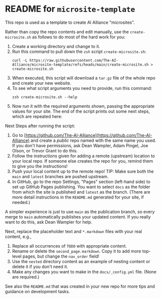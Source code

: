 # README for `microsite-template`

This repo is used as a template to create AI Alliance "microsites". 

Rather than copy the repo contents and edit manually, use the `create-microsite.sh` as follows to do most of the hard work for you:

1. Create a working directory and change to it.
2. Run this command to pull down the `zsh` script `create-microsite.sh`:
   ```shell
   curl -L https://raw.githubusercontent.com/The-AI-Alliance/microsite-template/refs/heads/main/create-microsite.sh > create-microsite.sh
   ```
3. When executed, this script will download a `tar.gz` file of the whole repo and create your new website.
4. To see what script arguments you need to provide, run this command:
   ```shell
   zsh create-microsite.sh --help
   ```
5. Now run it with the required arguments shown, passing the appropriate values for your site. The end of the script prints out some next steps, which are repeated here:

Next Steps after running the script:

1. Go to [https://github.com/The-AI-Alliance](https://github.com/The-AI-Alliance) and create a _public_ repo named with the same name you used. If you don't have permissions, ask Dean Wampler, Adam Pingel, Joe Olson, or Trevor Grant to do this.
3. Follow the instructions given for adding a remote (upstream) location to your local repo. If someone else creates the repo for you, remind them to give you the instructions!
4. Push your local content up to the remote repo! TIP: Make sure both the `main` and `latest` branches are pushed upstream.
5. In GitHub, go to the repo Settings, "Pages" section (left-hand side) to set up GitHub Pages publishing. You want to select `docs` as the folder from which the site is published and `latest` as the branch. (There are more detail instructions in the `README.md` generated for your site, if needed.)

A simpler experience is just to use `main` as the publication branch, so every merge to `main` automatically publishes your updated content. If you really want to do this, ask Dean Wampler for help.

Next, replace the placeholder text and `*.markdown` files with your real content, e.g.,

1. Replace all occurrences of `TODO` with appropriate content.
2. Rename or delete the `second_page.markdown`. Copy it to add more top-level pages, but change the `nav_order` field!
3. Use the `nested` directory content as an example of nesting content or delete it if you don't need it.
4. Make any changes you want to make in the `docs/_config.yml` file. (None are required.)

See also the `README.md` that was created in your new repo for more tips and guidance on development tasks. 
